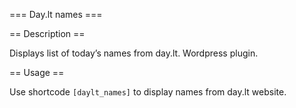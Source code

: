 === Day.lt names ===


== Description ==

Displays list of today’s names from day.lt. Wordpress plugin.


== Usage ==

Use shortcode `[daylt_names]`  to display names from day.lt website.

